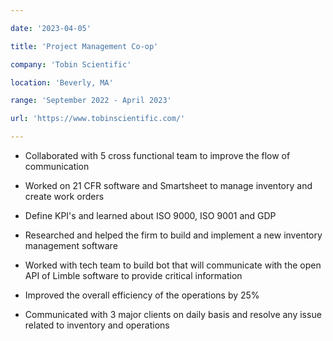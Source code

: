 ```yaml
---

date: '2023-04-05'

title: 'Project Management Co-op'

company: 'Tobin Scientific'

location: 'Beverly, MA'

range: 'September 2022 - April 2023'

url: 'https://www.tobinscientific.com/'

---
```


 

- Collaborated with 5 cross functional team to improve the flow of communication

- Worked on 21 CFR software and Smartsheet to manage inventory and create work orders

- Define KPI's and learned about ISO 9000, ISO 9001 and GDP

- Researched and helped the firm to build and implement a new inventory management software

- Worked with tech team to build bot that will communicate with the open API of Limble software to provide     critical information

- Improved the overall efficiency of the operations by 25%

- Communicated with 3 major clients on daily basis and resolve any issue related to inventory and operations
